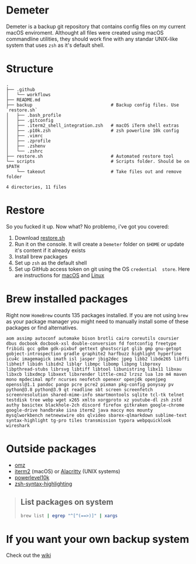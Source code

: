 # Demeter

Demeter is a backup git repository that contains config files on my current 
macOS enviroment. Althought all files were created using macOS commandline 
utilities, they should work fine with any standar UNIX-like system that uses 
`zsh` as it's default shell.

# Structure
```text
.
├── .github
│   └── workflows
├── README.md
├── backup                              # Backup config files. Use `restore.sh`
│   ├── .bash_profile
│   ├── .gitconfig
│   ├── .iterm2_shell_integration.zsh   # macOS iTerm shell extras
│   ├── .p10k.zsh                       # zsh powerline 10k config
│   ├── .vimrc
│   ├── .zprofile
│   ├── .zshenv
│   └── .zshrc
├── restore.sh                          # Automated restore tool
└── scripts                             # Scripts folder. Should be on $PATH
    └── takeout                         # Take files out and remove folder

4 directories, 11 files
```

# Restore

So you fucked it up. Now what? No problemo, i've got you covered:

1. Download [restore.sh](restore.sh)
2. Run it on the console. It will create a `Demeter` folder on `$HOME` or 
   update it's content if it already exists
3. Install brew packages
4. Set up `zsh` as the default shell
5. Set up GitHub access token on git using the OS `credential 
    store`. Here are instructions for [macOS](https://gist.github.com/nepsilon/0fd0c779f76d7172f12477ba9d71bb66) and [Linux](https://stackoverflow.com/questions/5343068/is-there-a-way-to-cache-https-credentials-for-pushing-commits/18362082#18362082)



# Brew installed packages

Right now `HomeBrew` counts 135 packages installed. If you are not using
`brew` as your package manager you might need to manually install some of 
these packages or find alternatives.

```text
aom assimp autoconf automake bison brotli cairo coreutils coursier dbus docbook docbook-xsl double-conversion fd fontconfig freetype fribidi gcc gdbm gdk-pixbuf gettext ghostscript glib gmp gnu-getopt gobject-introspection gradle graphite2 harfbuzz highlight hyperfine icu4c imagemagick imath isl jasper jbig2dec jpeg libb2 libde265 libffi libheif libidn libidn2 liblqr libmpc libomp libpng libproxy libpthread-stubs librsvg libtiff libtool libunistring libx11 libxau libxcb libxdmcp libxext libxrender little-cms2 lrzsz lua lzo m4 maven mono mpdecimal mpfr ncurses neofetch openexr openjdk openjpeg openssl@1.1 pandoc pango pcre pcre2 pixman pkg-config ponysay pv python@3.8 python@3.9 qt readline sbt screen screenfetch screenresolution shared-mime-info smartmontools sqlite tcl-tk telnet testdisk tree webp wget x265 xmlto xorgproto xz youtube-dl zsh zstd authy basictex blackhole-2ch discord firefox gitkraken google-chrome google-drive handbrake iina iterm2 java maccy mos mounty mysqlworkbench netnewswire obs qlvideo sbarex-qlmarkdown sublime-text syntax-highlight tg-pro tiles transmission typora webpquicklook wireshark
```

# Outside packages
- [omz](https://ohmyz.sh/)
- [iterm2](https://iterm2.com/) (macOS) or [Alacritty](https://github.com/alacritty/alacritty)
  (UNIX systems)
- [powerlevel10k](https://github.com/romkatv/powerlevel10k)
- [zsh-syntax-highlighting](https://github.com/zsh-users/zsh-syntax-highlighting)

> ## List packages on system
> ```bash
> brew list | egrep "^[^(==>)]" | xargs
> ```


# If you want your own backup system
Check out the [wiki](https://github.com/Altair-Bueno/Demeter/wiki)
